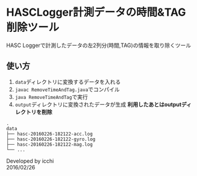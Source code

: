 # HASCLogger計測データの時間&TAG削除ツール
HASC Loggerで計測したデータの左2列分(時間,TAG)の情報を取り除くツール

## 使い方
1. `data`ディレクトリに変換するデータを入れる
2. `javac RemoveTimeAndTag.java`でコンパイル
3. `java RemoveTimeAndTag`で実行
4. `output`ディレクトリに変換されたデータが生成
   **利用したあとはoutputディレクトリを削除**

```
.  
data  
├── hasc-20160226-182122-acc.log
├── hasc-20160226-182122-gyro.log
├── hasc-20160226-182122-mag.log
└── ...
```

Developed by icchi  
2016/02/26
